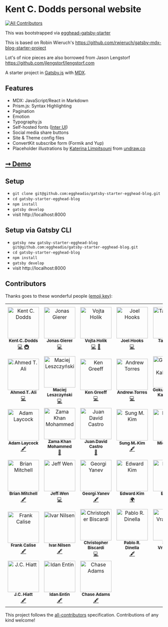 # Kent C. Dodds personal website

[![All Contributors](https://img.shields.io/badge/all_contributors-38-orange.svg?style=flat-square)](#contributors)

This was bootstrapped via
[egghead-gatsby-starter](https://github.com/eggheadio/gatsby-starter-egghead-blog)

This is based on Robin Wieruch's
https://github.com/rwieruch/gatsby-mdx-blog-starter-project

Lot's of nice pieces are also borrowed from Jason Lengstorf
https://github.com/jlengstorf/lengstorf.com

A starter project in [Gatsby.js](https://www.gatsbyjs.org/) with
[MDX](https://github.com/mdx-js/mdx).

## Features

- MDX: JavaScript/React in Markdown
- Prism.js: Syntax Highlighting
- Pagination
- Emotion
- Typography.js
- Self-hosted fonts ([Inter UI](https://rsms.me/inter/))
- Social media share buttons
- Site & Theme config files
- ConvertKit subscribe form (Formik and Yup)
- Placeholder illustrations by
  [Katerina Limpitsouni](https://twitter.com/ninalimpi) from
  [undraw.co](https://undraw.co/)

## [➞ Demo](https://egghead-gatsby-starter.netlify.com/)

## Setup

- `git clone git@github.com:eggheadio/gatsby-starter-egghead-blog.git`
- `cd gatsby-starter-egghead-blog`
- `npm install`
- `gatsby develop`
- visit http://localhost:8000

## Setup via Gatsby CLI

- `gatsby new gatsby-starter-egghead-blog git@github.com:eggheadio/gatsby-starter-egghead-blog.git`
- `cd gatsby-starter-egghead-blog`
- `npm install`
- `gatsby develop`
- visit http://localhost:8000

## Contributors

Thanks goes to these wonderful people
([emoji key](https://github.com/all-contributors/all-contributors#emoji-key)):

<!-- ALL-CONTRIBUTORS-LIST:START - Do not remove or modify this section -->
<!-- prettier-ignore -->
<table><tr><td align="center"><a href="https://kentcdodds.com"><img src="https://avatars0.githubusercontent.com/u/1500684?v=4" width="100px;" alt="Kent C. Dodds"/><br /><sub><b>Kent C. Dodds</b></sub></a><br /><a href="https://github.com/kentcdodds/kentcdodds.com/commits?author=kentcdodds" title="Code">💻</a> <a href="#infra-kentcdodds" title="Infrastructure (Hosting, Build-Tools, etc)">🚇</a></td><td align="center"><a href="https://github.com/jgierer12"><img src="https://avatars0.githubusercontent.com/u/4331946?v=4" width="100px;" alt="Jonas Gierer"/><br /><sub><b>Jonas Gierer</b></sub></a><br /><a href="https://github.com/kentcdodds/kentcdodds.com/commits?author=jgierer12" title="Code">💻</a></td><td align="center"><a href="https://github.com/vojtaholik"><img src="https://avatars2.githubusercontent.com/u/25487857?v=4" width="100px;" alt="Vojta Holik"/><br /><sub><b>Vojta Holik</b></sub></a><br /><a href="https://github.com/kentcdodds/kentcdodds.com/commits?author=vojtaholik" title="Code">💻</a> <a href="#design-vojtaholik" title="Design">🎨</a></td><td align="center"><a href="http://joelhooks.com"><img src="https://avatars0.githubusercontent.com/u/86834?v=4" width="100px;" alt="Joel Hooks"/><br /><sub><b>Joel Hooks</b></sub></a><br /><a href="https://github.com/kentcdodds/kentcdodds.com/commits?author=joelhooks" title="Code">💻</a></td><td align="center"><a href="https://github.com/tayiorbeii"><img src="https://avatars1.githubusercontent.com/u/2262858?v=4" width="100px;" alt="Taylor Bell"/><br /><sub><b>Taylor Bell</b></sub></a><br /><a href="https://github.com/kentcdodds/kentcdodds.com/commits?author=tayiorbeii" title="Code">💻</a></td><td align="center"><a href="https://lengstorf.com"><img src="https://avatars2.githubusercontent.com/u/163561?v=4" width="100px;" alt="Jason Lengstorf"/><br /><sub><b>Jason Lengstorf</b></sub></a><br /><a href="#ideas-jlengstorf" title="Ideas, Planning, & Feedback">🤔</a> <a href="https://github.com/kentcdodds/kentcdodds.com/commits?author=jlengstorf" title="Tests">⚠️</a> <a href="https://github.com/kentcdodds/kentcdodds.com/commits?author=jlengstorf" title="Code">💻</a></td><td align="center"><a href="https://www.robinwieruch.de"><img src="https://avatars0.githubusercontent.com/u/2479967?v=4" width="100px;" alt="Robin Wieruch"/><br /><sub><b>Robin Wieruch</b></sub></a><br /><a href="https://github.com/kentcdodds/kentcdodds.com/commits?author=rwieruch" title="Code">💻</a></td></tr><tr><td align="center"><a href="https://ahmed.sd"><img src="https://avatars1.githubusercontent.com/u/12673605?v=4" width="100px;" alt="Ahmed T. Ali"/><br /><sub><b>Ahmed T. Ali</b></sub></a><br /><a href="https://github.com/kentcdodds/kentcdodds.com/commits?author=z0al" title="Code">💻</a></td><td align="center"><a href="http://asista.pl"><img src="https://avatars2.githubusercontent.com/u/18516855?v=4" width="100px;" alt="Maciej Leszczyński"/><br /><sub><b>Maciej Leszczyński</b></sub></a><br /><a href="https://github.com/kentcdodds/kentcdodds.com/commits?author=asistapl" title="Code">💻</a></td><td align="center"><a href="http://www.kengreeff.com"><img src="https://avatars0.githubusercontent.com/u/2705717?v=4" width="100px;" alt="Ken Greeff"/><br /><sub><b>Ken Greeff</b></sub></a><br /><a href="https://github.com/kentcdodds/kentcdodds.com/commits?author=kengreeff" title="Code">💻</a></td><td align="center"><a href="https://andrewjtorr.es"><img src="https://avatars1.githubusercontent.com/u/450495?v=4" width="100px;" alt="Andrew Torres"/><br /><sub><b>Andrew Torres</b></sub></a><br /><a href="https://github.com/kentcdodds/kentcdodds.com/commits?author=ajtorres9" title="Code">💻</a></td><td align="center"><a href="https://gokul.site"><img src="https://avatars1.githubusercontent.com/u/2944237?v=4" width="100px;" alt="Gokulakrishnan Kalaikovan"/><br /><sub><b>Gokulakrishnan Kalaikovan</b></sub></a><br /><a href="#content-gokulkrishh" title="Content">🖋</a></td><td align="center"><a href="https://github.com/lasota-piotr"><img src="https://avatars3.githubusercontent.com/u/9272629?v=4" width="100px;" alt="Piotr lasota"/><br /><sub><b>Piotr lasota</b></sub></a><br /><a href="https://github.com/kentcdodds/kentcdodds.com/commits?author=lasota-piotr" title="Code">💻</a></td><td align="center"><a href="https://www.chrismlusk.com"><img src="https://avatars2.githubusercontent.com/u/5922913?v=4" width="100px;" alt="Chris Lusk"/><br /><sub><b>Chris Lusk</b></sub></a><br /><a href="#content-chrismlusk" title="Content">🖋</a></td></tr><tr><td align="center"><a href="https://adamlaycock.ca"><img src="https://avatars0.githubusercontent.com/u/894797?v=4" width="100px;" alt="Adam Laycock"/><br /><sub><b>Adam Laycock</b></sub></a><br /><a href="#content-alaycock" title="Content">🖋</a></td><td align="center"><a href="https://www.linkedin.com/in/mohammedzamakhan"><img src="https://avatars3.githubusercontent.com/u/2327532?v=4" width="100px;" alt="Zama Khan Mohammed"/><br /><sub><b>Zama Khan Mohammed</b></sub></a><br /><a href="https://github.com/kentcdodds/kentcdodds.com/issues?q=author%3Amohammedzamakhan" title="Bug reports">🐛</a></td><td align="center"><a href="http://juandc.co"><img src="https://avatars2.githubusercontent.com/u/15987317?v=4" width="100px;" alt="Juan David Castro"/><br /><sub><b>Juan David Castro</b></sub></a><br /><a href="https://github.com/kentcdodds/kentcdodds.com/issues?q=author%3Ajuandc" title="Bug reports">🐛</a></td><td align="center"><a href="https://twitter.com/dance2die"><img src="https://avatars1.githubusercontent.com/u/8465237?v=4" width="100px;" alt="Sung M. Kim"/><br /><sub><b>Sung M. Kim</b></sub></a><br /><a href="#content-dance2die" title="Content">🖋</a></td><td align="center"><a href="https://www.buymeacoffee.com/fix"><img src="https://avatars0.githubusercontent.com/u/8397708?v=4" width="100px;" alt="Michael Fix"/><br /><sub><b>Michael Fix</b></sub></a><br /><a href="#content-mfix22" title="Content">🖋</a></td><td align="center"><a href="http://Chriswcs.github.io"><img src="https://avatars1.githubusercontent.com/u/19828824?v=4" width="100px;" alt="Christian Hansen"/><br /><sub><b>Christian Hansen</b></sub></a><br /><a href="https://github.com/kentcdodds/kentcdodds.com/issues?q=author%3AChrisWcs" title="Bug reports">🐛</a></td><td align="center"><a href="https://twitter.com/danielofair"><img src="https://avatars0.githubusercontent.com/u/4655428?v=4" width="100px;" alt="danielo"/><br /><sub><b>danielo</b></sub></a><br /><a href="#content-danielart" title="Content">🖋</a></td></tr><tr><td align="center"><a href="https://brianm.me/"><img src="https://avatars2.githubusercontent.com/u/3683168?v=4" width="100px;" alt="Brian Mitchell"/><br /><sub><b>Brian Mitchell</b></sub></a><br /><a href="#content-BrianMitchL" title="Content">🖋</a></td><td align="center"><a href="https://sinchang.me"><img src="https://avatars0.githubusercontent.com/u/3297859?v=4" width="100px;" alt="Jeff Wen"/><br /><sub><b>Jeff Wen</b></sub></a><br /><a href="https://github.com/kentcdodds/kentcdodds.com/commits?author=sinchang" title="Code">💻</a></td><td align="center"><a href="https://georgiyanev.dev"><img src="https://avatars3.githubusercontent.com/u/4155121?v=4" width="100px;" alt="Georgi Yanev"/><br /><sub><b>Georgi Yanev</b></sub></a><br /><a href="#content-jumpalottahigh" title="Content">🖋</a></td><td align="center"><a href="http://edykim.com"><img src="https://avatars3.githubusercontent.com/u/33057457?v=4" width="100px;" alt="Edward Kim"/><br /><sub><b>Edward Kim</b></sub></a><br /><a href="#translation-edykim" title="Translation">🌍</a></td><td align="center"><a href="https://github.com/jediyozh"><img src="https://avatars2.githubusercontent.com/u/31045769?v=4" width="100px;" alt="Eli Levit"/><br /><sub><b>Eli Levit</b></sub></a><br /><a href="#content-jediyozh" title="Content">🖋</a></td><td align="center"><a href="https://github.com/christiantakle"><img src="https://avatars0.githubusercontent.com/u/684866?v=4" width="100px;" alt="Christian Takle"/><br /><sub><b>Christian Takle</b></sub></a><br /><a href="#content-christiantakle" title="Content">🖋</a></td><td align="center"><a href="https://dimitrioslytras.com"><img src="https://avatars2.githubusercontent.com/u/4951004?v=4" width="100px;" alt="Dimitrios Lytras"/><br /><sub><b>Dimitrios Lytras</b></sub></a><br /><a href="https://github.com/kentcdodds/kentcdodds.com/commits?author=dimitrisnl" title="Code">💻</a></td></tr><tr><td align="center"><a href="http://frankcalise.com"><img src="https://avatars0.githubusercontent.com/u/374022?v=4" width="100px;" alt="Frank Calise"/><br /><sub><b>Frank Calise</b></sub></a><br /><a href="#content-frankcalise" title="Content">🖋</a></td><td align="center"><a href="https://github.com/ivarni"><img src="https://avatars2.githubusercontent.com/u/379849?v=4" width="100px;" alt="Ivar Nilsen"/><br /><sub><b>Ivar Nilsen</b></sub></a><br /><a href="#content-ivarni" title="Content">🖋</a></td><td align="center"><a href="http://www.christopherbiscardi.com/"><img src="https://avatars1.githubusercontent.com/u/551247?v=4" width="100px;" alt="Christopher Biscardi"/><br /><sub><b>Christopher Biscardi</b></sub></a><br /><a href="https://github.com/kentcdodds/kentcdodds.com/commits?author=ChristopherBiscardi" title="Code">💻</a></td><td align="center"><a href="http://pablodinella.com/"><img src="https://avatars1.githubusercontent.com/u/2482730?v=4" width="100px;" alt="Pablo R. Dinella"/><br /><sub><b>Pablo R. Dinella</b></sub></a><br /><a href="#content-PabloDinella" title="Content">🖋</a></td><td align="center"><a href="http://simonswiss.com"><img src="https://avatars1.githubusercontent.com/u/485747?v=4" width="100px;" alt="Simon Vrachliotis"/><br /><sub><b>Simon Vrachliotis</b></sub></a><br /><a href="#content-simonswiss" title="Content">🖋</a></td><td align="center"><a href="https://github.com/wodin"><img src="https://avatars0.githubusercontent.com/u/4579020?v=4" width="100px;" alt="Michael Wood"/><br /><sub><b>Michael Wood</b></sub></a><br /><a href="#content-wodin" title="Content">🖋</a></td><td align="center"><a href="http://blog.isquaredsoftware.com"><img src="https://avatars1.githubusercontent.com/u/1128784?v=4" width="100px;" alt="Mark Erikson"/><br /><sub><b>Mark Erikson</b></sub></a><br /><a href="#content-markerikson" title="Content">🖋</a></td></tr><tr><td align="center"><a href="https://jchiatt.com"><img src="https://avatars0.githubusercontent.com/u/2353845?v=4" width="100px;" alt="J.C. Hiatt"/><br /><sub><b>J.C. Hiatt</b></sub></a><br /><a href="#content-jchiatt" title="Content">🖋</a></td><td align="center"><a href="https://github.com/idanen"><img src="https://avatars2.githubusercontent.com/u/1687893?v=4" width="100px;" alt="Idan Entin"/><br /><sub><b>Idan Entin</b></sub></a><br /><a href="#content-idanen" title="Content">🖋</a></td><td align="center"><a href="https://chaseonsoftware.com/about"><img src="https://avatars2.githubusercontent.com/u/1024544?v=4" width="100px;" alt="Chase Adams"/><br /><sub><b>Chase Adams</b></sub></a><br /><a href="#content-chaseadamsio" title="Content">🖋</a></td></tr></table>

<!-- ALL-CONTRIBUTORS-LIST:END -->

This project follows the
[all-contributors](https://github.com/all-contributors/all-contributors)
specification. Contributions of any kind welcome!
